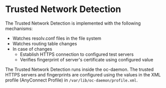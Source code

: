 # Trusted Network Detection

The Trusted Network Detection is implemented with the following mechanisms:

* Watches resolv.conf files in the file system
* Watches routing table changes
* In case of changes
  * Establish HTTPS connection to configured test servers
  * Verifies fingerprint of server's certificate using configured value

The Trusted Network Detection runs inside the oc-daemon. The trusted HTTPS
servers and fingerprints are configured using the values in the XML profile
(AnyConnect Profile) in `/var/lib/oc-daemon/profile.xml`.
